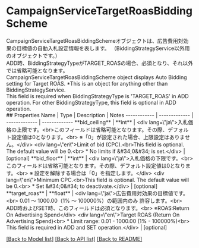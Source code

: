 # CampaignServiceTargetRoasBiddingScheme

<div lang=\"ja\">CampaignServiceTargetRoasBiddingSchemeオブジェクトは、広告費用対効果の目標値の自動入札設定情報を表します。 （BiddingStrategyService以外用のオブジェクトです。）<br> ADD時、BiddingStrategyTypeがTARGET_ROASの場合、必須となり、それ以外では省略可能となります。</div> <div lang=\"en\">CampaignServiceTargetRoasBiddingScheme object displays Auto Bidding setting for Target ROAS. *This is an object for anything other than BiddingStrategyService.<br> This field is required when BiddingStrategyType is 'TARGET_ROAS' in ADD operation. For other BiddingStrategyType, this field is optional in ADD operation.</div> 
## Properties
Name | Type | Description | Notes
------------ | ------------- | ------------- | -------------
**bid_ceiling** | **int** | &lt;div lang&#x3D;\&quot;ja\&quot;&gt;入札価格の上限です。&lt;br&gt;このフィールドは省略可能となります。その際、デフォルト設定値は0となります。&lt;br&gt; ※「0」が設定された場合、上限設定はありません。&lt;/div&gt; &lt;div lang&#x3D;\&quot;en\&quot;&gt;Limit of bid (CPC).&lt;br&gt;This field is optional. The default value will be 0.&lt;br&gt; * No limits if &amp;#34;0&amp;#34; is set.&lt;/div&gt;  | [optional] 
**bid_floor** | **int** | &lt;div lang&#x3D;\&quot;ja\&quot;&gt;入札価格の下限です。&lt;br&gt;このフィールドは省略可能となります。その際、デフォルト設定値は0となります。&lt;br&gt; ※ 設定を解除する場合は「0」を指定します。&lt;/div&gt; &lt;div lang&#x3D;\&quot;en\&quot;&gt;Minimum CPC.&lt;br&gt;This field is optional. The default value will be 0.&lt;br&gt; * Set &amp;#34;0&amp;#34; to deactivate.&lt;/div&gt;  | [optional] 
**target_roas** | **float** | &lt;div lang&#x3D;\&quot;ja\&quot;&gt;広告費用対効果の目標値です。&lt;br&gt; 0.01 ～ 1000.00（1% ～ 100000%）の範囲内のみ 許容します。&lt;br&gt; ADD時およびSET時、このフィールドは必須となります。&lt;br&gt; ※ROAS:Return On Advertising Spend&lt;/div&gt; &lt;div lang&#x3D;\&quot;en\&quot;&gt;Target ROAS (Return On Advertising Spend)&lt;br&gt; * Limit range: 0.01 - 1000.00 (1% - 100000%)&lt;br&gt; This field is required in ADD and SET operation.&lt;/div&gt;  | [optional] 

[[Back to Model list]](../README.md#documentation-for-models) [[Back to API list]](../README.md#documentation-for-api-endpoints) [[Back to README]](../README.md)


